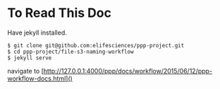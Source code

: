 # To Read This Doc

Have jekyll installed.

	$ git clone git@github.com:elifesciences/ppp-project.git
	$ cd ppp-project/file-s3-naming-workflow
	$ jekyll serve

navigate to [http://127.0.0.1:4000/ppp/docs/workflow/2015/06/12/ppp-workflow-docs.html]()
